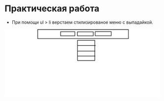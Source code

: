 ﻿# Практическая работа


* При помощи ul > li верстаем стилизированое меню с выпадайкой.
 
![Alt Text](1.png)


